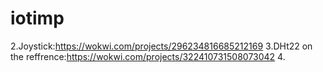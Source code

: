 # iotimp
2.Joystick:https://wokwi.com/projects/296234816685212169
3.DHt22 on the reffrence:https://wokwi.com/projects/322410731508073042
4.
